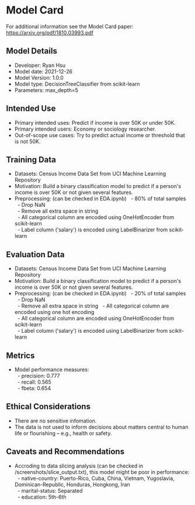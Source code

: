 # Model Card

For additional information see the Model Card paper: https://arxiv.org/pdf/1810.03993.pdf

## Model Details
- Developer: Ryan Hsu 
- Model date: 2021-12-26 
- Model Version: 1.0.0 
- Model type: DecisionTreeClassifier from scikit-learn 
- Parameters: max_depth=5 

## Intended Use
- Primary intended uses: Predict if income is over 50K or under 50K.
- Primary intended users: Economy or sociology researcher. 
- Out-of-scope use cases: Try to predict actual income or threshold that is not 50K. 

## Training Data
- Datasets: Census Income Data Set from UCI Machine Learning Repository 
- Motivation: Build a binary classification model to predict if a person's income is over 50K or not given several features. 
- Preprocessing: (can be checked in EDA.ipynb) 
&nbsp;&nbsp;- 80% of total samples \
&nbsp;&nbsp;- Drop NaN \
&nbsp;&nbsp;- Remove all extra space in string \
&nbsp;&nbsp;- All categorical column are encoded using OneHotEncoder from scikit-learn \
&nbsp;&nbsp;- Label column ('salary') is encoded using LabelBinarizer from scikit-learn 

## Evaluation Data
- Datasets: Census Income Data Set from UCI Machine Learning Repository 
- Motivation: Build a binary classification model to predict if a person's income is over 50K or not given several features. 
- Preprocessing: (can be checked in EDA.ipynb) 
&nbsp;&nbsp;- 20% of total samples \
&nbsp;&nbsp;- Drop NaN \
&nbsp;&nbsp;- Remove all extra space in string
&nbsp;&nbsp;- All categorical column are encoded using one hot encoding \
&nbsp;&nbsp;- All categorical column are encoded using OneHotEncoder from scikit-learn \
&nbsp;&nbsp;- Label column ('salary') is encoded using LabelBinarizer from scikit-learn 

## Metrics
- Model performance measures: \
&nbsp;&nbsp;- precision: 0.777 \
&nbsp;&nbsp;- recall: 0.565 \
&nbsp;&nbsp;- fbeta: 0.654 

## Ethical Considerations
- There are no sensitive infomation. 
- The data is not used  to inform decisions about matters central to human life or flourishing – e.g., health or safety. 

## Caveats and Recommendations 
- Accroding to data slicing analysis (can be checked in /screenshots/slice_output.txt), this model might be poor in performance: \
&nbsp;&nbsp;- native-country: Puerto-Rico, Cuba, China, Vietnam, Yugoslavia, Dominican-Republic, Honduras, Hongkong, Iran \
&nbsp;&nbsp;- marital-status: Separated \
&nbsp;&nbsp;- education: 5th-6th 